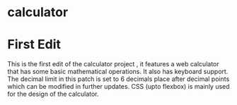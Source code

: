 # calculator

# First Edit

This is the first edit of the calculator project , it features a web calculator that has some basic mathematical operations.
It also has keyboard support.
The decimal limit in this patch is set to 6 decimals place after decimal points which can be modified in further updates.
CSS (upto flexbox) is mainly used for the design of the calculator.
